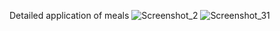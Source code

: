 Detailed application of meals
![Screenshot_2](https://github.com/fatmanasr14/Meal_app/assets/117378661/d21251ed-90c1-4528-a61c-c8f039c17421)   ![Screenshot_31](https://github.com/fatmanasr14/Meal_app/assets/117378661/403418be-dbc2-4456-bb62-e771824abd3f)




